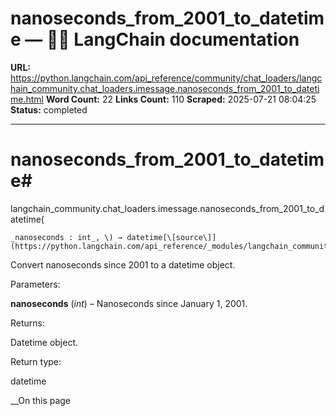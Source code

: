 # nanoseconds_from_2001_to_datetime — 🦜🔗 LangChain  documentation

**URL:** https://python.langchain.com/api_reference/community/chat_loaders/langchain_community.chat_loaders.imessage.nanoseconds_from_2001_to_datetime.html
**Word Count:** 22
**Links Count:** 110
**Scraped:** 2025-07-21 08:04:25
**Status:** completed

---

# nanoseconds\_from\_2001\_to\_datetime\#

langchain\_community.chat\_loaders.imessage.nanoseconds\_from\_2001\_to\_datetime\(

    _nanoseconds : int_, \) → datetime[\[source\]](https://python.langchain.com/api_reference/_modules/langchain_community/chat_loaders/imessage.html#nanoseconds_from_2001_to_datetime)\#     

Convert nanoseconds since 2001 to a datetime object.

Parameters:     

**nanoseconds** \(_int_\) – Nanoseconds since January 1, 2001.

Returns:     

Datetime object.

Return type:     

datetime

__On this page